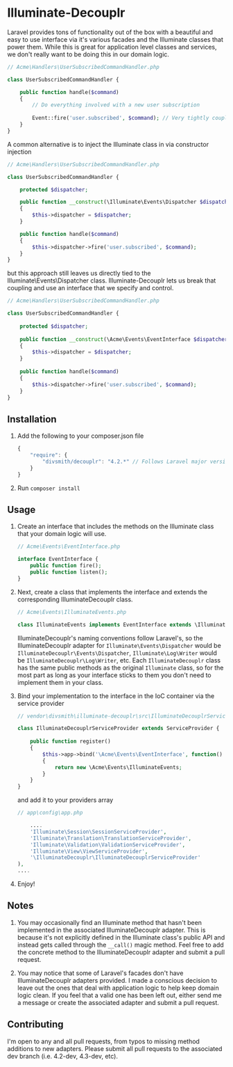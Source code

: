 Illuminate-Decouplr
===================
Laravel provides tons of functionality out of the box with a beautiful and easy to use interface via it's
various facades and the Illuminate classes that power them. While this is great for application level classes
and services, we don't really want to be doing this in our domain logic.

```php
// Acme\Handlers\UserSubscribedCommandHandler.php

class UserSubscribedCommandHandler {

    public function handle($command)
    {
        // Do everything involved with a new user subscription
        
        Event::fire('user.subscribed', $command); // Very tightly coupled!
    }
}
```

A common alternative is to inject the Illuminate class in via constructor injection

```php
// Acme\Handlers\UserSubscribedCommandHandler.php

class UserSubscribedCommandHandler {

    protected $dispatcher;

    public function __construct(\Illuminate\Events\Dispatcher $dispatcher) // Less tightly coupled
    {
        $this->dispatcher = $dispatcher;
    }

    public function handle($command)
    {
        $this->dispatcher->fire('user.subscribed', $command);
    }
}
```

but this approach still leaves us directly tied to the Illuminate\Events\Dispatcher class.
Illuminate-Decouplr lets us break that coupling and use an interface that we specify and control.

```php
// Acme\Handlers\UserSubscribedCommandHandler.php

class UserSubscribedCommandHandler {
    
    protected $dispatcher;
    
    public function __construct(\Acme\Events\EventInterface $dispatcher) // Completely decoupled
    {
        $this->dispatcher = $dispatcher;
    }
    
    public function handle($command)
    {
        $this->dispatcher->fire('user.subscribed', $command);
    }
}
```

Installation
------------
1. Add the following to your composer.json file
    ```js
    {
        "require": {
            "divsmith/decouplr": "4.2.*" // Follows Laravel major versions, i.e. 4.2, 4.3, etc.
        }
    }
    ```

2. Run ```composer install```

Usage
--------------
1.  Create an interface that includes the methods on the Illuminate class that your domain logic will use.

    ```php
    // Acme\Events\EventInterface.php
    
    interface EventInterface {
        public function fire();
        public function listen();
    }
    ```
    
2. Next, create a class that implements the interface and extends the corresponding IlluminateDecouplr class.

    ```php
    // Acme\Events\IlluminateEvents.php
    
    class IlluminateEvents implements EventInterface extends \IlluminateDecouplr\Events\Dispatcher {}
    ```
    
    IlluminateDecouplr's naming conventions follow Laravel's, so the IlluminateDecouplr adapter for ```Illuminate\Events\Dispatcher```
    would be ```IlluminateDecouplr\Events\Dispatcher```, ```Illuminate\Log\Writer``` would be ```IlluminateDecouplr\Log\Writer```, etc. 
    Each ```IlluminateDecouplr``` class has the same public methods as the original ```Illuminate``` class, so for the most part as long 
    as your interface sticks to them you don't need to implement them in your class.
    
3. Bind your implementation to the interface in the IoC container via the service provider

    ```php
    // vendor\divsmith\illuminate-decouplr\src\IlluminateDecouplrServiceProvider.php
    
    class IlluminateDecouplrServiceProvider extends ServiceProvider {
        
        public function register()
        {
            $this->app->bind('\Acme\Events\EventInterface', function() 
            {
                return new \Acme\Events\IlluminateEvents;
            }
        }
    }
    ```
    
    and add it to your providers array
    
    ```php
    // app\config\app.php
    
        ....
        'Illuminate\Session\SessionServiceProvider',
        'Illuminate\Translation\TranslationServiceProvider',
        'Illuminate\Validation\ValidationServiceProvider',
        'Illuminate\View\ViewServiceProvider',
        '\IlluminateDecouplr\IlluminateDecouplrServiceProvider'
    ),
    ....
    ```
    
4. Enjoy!

Notes
-----
1. You may occasionally find an Illuminate method that hasn't been implemented in the associated IlluminateDecouplr
    adapter. This is because it's not explicitly defined in the Illuminate class's public API and instead gets called
    through the ```__call()``` magic method. Feel free to add the concrete method to the IlluminateDecouplr adapter
    and submit a pull request.
    
2. You may notice that some of Laravel's facades don't have IlluminateDecouplr adapters provided. I made a conscious
    decision to leave out the ones that deal with application logic to help keep domain logic clean. If you feel that
    a valid one has been left out, either send me a message or create the associated adapter and submit a pull request.
    
Contributing
------------
I'm open to any and all pull requests, from typos to missing method additions to new adapters. Please submit all pull
requests to the associated dev branch (i.e. 4.2-dev, 4.3-dev, etc).
    